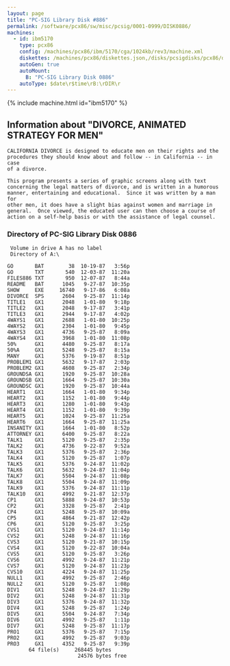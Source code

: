 ```yaml
---
layout: page
title: "PC-SIG Library Disk #886"
permalink: /software/pcx86/sw/misc/pcsig/0001-0999/DISK0886/
machines:
  - id: ibm5170
    type: pcx86
    config: /machines/pcx86/ibm/5170/cga/1024kb/rev3/machine.xml
    diskettes: /machines/pcx86/diskettes.json,/disks/pcsigdisks/pcx86/diskettes.json
    autoGen: true
    autoMount:
      B: "PC-SIG Library Disk 0886"
    autoType: $date\r$time\rB:\rDIR\r
---
```


{% include machine.html id="ibm5170" %}

## Information about "DIVORCE, ANIMATED STRATEGY FOR MEN"

    CALIFORNIA DIVORCE is designed to educate men on their rights and the
    procedures they should know about and follow -- in California -- in case
    of a divorce.
    
    This program presents a series of graphic screens along with text
    concerning the legal matters of divorce, and is written in a humorous
    manner, entertaining and educational.  Since it was written by a man for
    other men, it does have a slight bias against women and marriage in
    general.  Once viewed, the educated user can then choose a course of
    action on a self-help basis or with the assistance of legal counsel.

### Directory of PC-SIG Library Disk 0886

     Volume in drive A has no label
     Directory of A:\

    GO       BAT        38  10-19-87   3:56p
    GO       TXT       540  12-03-87  11:20a
    FILES886 TXT       950  12-07-87   8:44a
    README   BAT      1045   9-27-87  10:35p
    SHOW     EXE     16740   9-17-86   6:08a
    DIVORCE  SPS      2604   9-25-87  11:14p
    TITLE1   GX1      2048   1-01-80   9:18p
    TITLE2   GX1      2048   9-17-87   3:41p
    TITLE3   GX1      2944   9-17-87   4:02p
    4WAYS1   GX1      2688   1-01-80  10:25p
    4WAYS2   GX1      2304   1-01-80   9:45p
    4WAYS3   GX1      4736   9-25-87   8:09a
    4WAYS4   GX1      3968   1-01-80  11:08p
    50%      GX1      4480   9-25-87   8:17a
    50%A     GX1      5248   9-25-87   8:15a
    MANY     GX1      5376   9-19-87   8:51p
    PROBLEM1 GX1      5632   9-17-87   2:03p
    PROBLEM2 GX1      4608   9-25-87   2:34p
    GROUNDSA GX1      1920   9-25-87  10:28a
    GROUNDSB GX1      1664   9-25-87  10:30a
    GROUNDSC GX1      1920   9-25-87  10:44a
    HEART1   GX1      1664   1-01-80   9:34p
    HEART2   GX1      1152   1-01-80   9:44p
    HEART3   GX1      1280   1-01-80   9:43p
    HEART4   GX1      1152   1-01-80   9:39p
    HEART5   GX1      1024   9-25-87  11:25a
    HEART6   GX1      1664   9-25-87  11:25a
    INSANITY GX1      1664   1-01-80   8:52p
    ATTORNEY GX1      6400   9-25-87   8:22a
    TALK1    GX1      5120   9-25-87   2:35p
    TALK2    GX1      4736   9-22-87   9:52a
    TALK3    GX1      5376   9-25-87   2:36p
    TALK4    GX1      5120   9-25-87   1:07p
    TALK5    GX1      5376   9-24-87  11:02p
    TALK6    GX1      5632   9-24-87  11:04p
    TALK7    GX1      5504   9-24-87  11:08p
    TALK8    GX1      5504   9-24-87  11:09p
    TALK9    GX1      5376   9-24-87  11:11p
    TALK10   GX1      4992   9-21-87  12:37p
    CP1      GX1      5888   9-24-87  10:53p
    CP2      GX1      3328   9-25-87   2:41p
    CP4      GX1      5248   9-25-87  10:09a
    CP5      GX1      4864   9-21-87  12:42p
    CP6      GX1      5120   9-25-87   3:25p
    CVS1     GX1      5120   9-24-87  11:14p
    CVS2     GX1      5248   9-24-87  11:16p
    CVS3     GX1      5120   9-21-87  10:15p
    CVS4     GX1      5120   9-22-87  10:04a
    CVS5     GX1      5120   9-25-87   3:26p
    CVS6     GX1      4992   9-24-87  11:21p
    CVS7     GX1      5120   9-24-87  11:23p
    CVS10    GX1      4224   9-24-87  11:25p
    NULL1    GX1      4992   9-25-87   2:46p
    NULL2    GX1      5120   9-25-87   1:08p
    DIV1     GX1      5248   9-24-87  11:29p
    DIV2     GX1      5248   9-24-87  11:31p
    DIV3     GX1      5376   9-24-87  11:32p
    DIV4     GX1      5248   9-25-87   1:24p
    DIV5     GX1      5504   9-24-87   7:34p
    DIV6     GX1      4992   9-25-87   1:11p
    DIV7     GX1      5248   9-25-87  11:17p
    PRO1     GX1      5376   9-25-87   7:15p
    PRO2     GX1      4992   9-25-87   9:03p
    PRO3     GX1      4352   9-25-87   9:39p
           64 file(s)     268445 bytes
                           24576 bytes free
